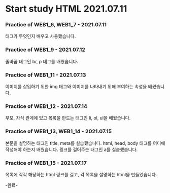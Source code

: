 # Start study HTML 2021.07.11

### Practice of WEB1_6, WEB1_7 - 2021.07.11
태그가 무엇인지 배우고 사용했습니다.

### Practice of WEB1_9 - 2021.07.12
줄바꿈 태그인 br, p 태그를 배웠습니다.

### Practice of WEB1_11 - 2021.07.13
이미지를 삽입하기 위한 img 태그와 이미지를 나타내기 위해 부여하는 속성을 배웠습니다.

### Practice of WEB1_12 - 2021.07.14
부모, 자식 관계에 있고 목록을 만드는 태그인 li, ol, ul을 배웠습니다.

### Practice of WEB1_13, WEB1_14 - 2021.07.15
본문을 설명하는 태그인 title, meta를 실습했습니다. html, head, body 태그를 어디에 작성해야 하는지 배웠습니다.
링크를 걸어주는 태그인 a를 실습했습니다.

### Practice of WEB1_15 - 2021.07.17
목록에 각각 해당하는 html 링크를 걸고, 각 목록을 설명하는 html을 만들었습니다.

-완료-

